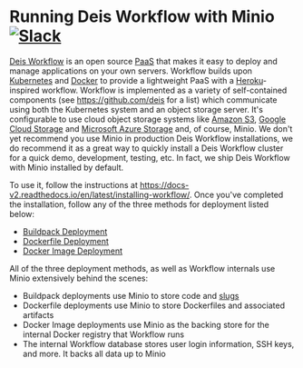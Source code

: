# Running Deis Workflow with Minio [![Slack](https://slack.minio.io/slack?type=svg)](https://slack.minio.io)

[Deis Workflow](https://deis.com/) is an open source [PaaS](https://en.wikipedia.org/wiki/Platform_as_a_service) that makes it easy to deploy and manage applications on your own servers. Workflow builds upon [Kubernetes](http://kubernetes.io/) and [Docker](https://www.docker.com/) to provide a lightweight PaaS with a [Heroku](https://www.heroku.com/)-inspired workflow. Workflow is implemented as a variety of self-contained components (see https://github.com/deis for a list) which communicate using both the Kubernetes system and an object storage server. It's configurable to use cloud object storage systems like [Amazon S3](https://aws.amazon.com/s3/), [Google Cloud Storage](https://cloud.google.com/storage/) and [Microsoft Azure Storage](https://azure.microsoft.com/en-us/services/storage/) and, of course, Minio. We don't yet recommend you use Minio in production Deis Workflow installations, we do recommend it as a great way to quickly install a Deis Workflow cluster for a quick demo, development, testing, etc. In fact, we ship Deis Workflow with Minio installed by default.

To use it, follow the instructions at https://docs-v2.readthedocs.io/en/latest/installing-workflow/. Once you've completed the installation, follow any of the three methods for deployment listed below:

- [Buildpack Deployment](https://docs-v2.readthedocs.io/en/latest/applications/using-buildpacks/)
- [Dockerfile Deployment](https://docs-v2.readthedocs.io/en/latest/applications/using-dockerfiles/)
- [Docker Image Deployment](https://docs-v2.readthedocs.io/en/latest/applications/using-docker-images/)

All of the three deployment methods, as well as Workflow internals use Minio extensively behind the scenes:

- Buildpack deployments use Minio to store code and [slugs](https://devcenter.heroku.com/articles/slug-compiler)
- Dockerfile deployments use Minio to store Dockerfiles and associated artifacts
- Docker Image deployments use Minio as the backing store for the internal Docker registry that Workflow runs
- The internal Workflow database stores user login information, SSH keys, and more. It backs all data up to Minio
